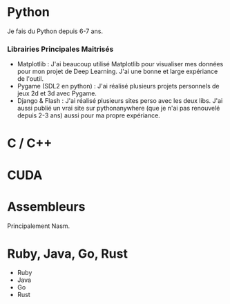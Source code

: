 # Python #

Je fais du Python depuis 6-7 ans.

### Librairies Principales Maitrisés ###

* Matplotlib : J'ai beaucoup utilisé Matplotlib pour visualiser mes données pour mon projet de Deep Learning. J'ai une bonne et large expériance de l'outil. 
* Pygame (SDL2 en python) : J'ai réalisé plusieurs projets personnels de jeux 2d et 3d avec Pygame.
* Django & Flash : J'ai réalisé plusieurs sites perso avec les deux libs. J'ai aussi publié un vrai site sur pythonanywhere (que je n'ai pas renouvelé depuis 2-3 ans) aussi pour ma propre expériance.

# C / C++ #


# CUDA #



# Assembleurs #

Principalement Nasm.

# Ruby, Java, Go, Rust #

* Ruby
* Java
* Go
* Rust
